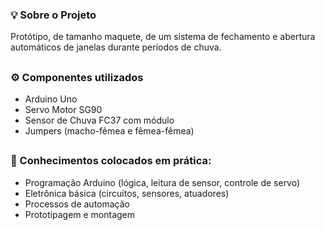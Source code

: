 ### 💡 Sobre o Projeto
  Protótipo, de tamanho maquete, de um sistema de fechamento e abertura automáticos de janelas durante períodos de chuva.
  
##

### ⚙️ Componentes utilizados
  - Arduino Uno
  - Servo Motor SG90
  - Sensor de Chuva FC37 com módulo
  - Jumpers (macho-fêmea e fêmea-fêmea)

##

### 📝 Conhecimentos colocados em prática:
  - Programação Arduino (lógica, leitura de sensor, controle de servo)
  - Eletrônica básica (circuitos, sensores, atuadores)
  - Processos de automação
  - Prototipagem e montagem
